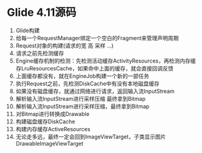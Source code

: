 # Glide 4.11源码

1. Glide构建
2. 给每一个RequestManager绑定一个空白的Fragment来管理声明周期
3. Request对象的构建(请求的宽 高 采样 ...)
4. 请求之前先检测缓存
5. Engine缓存机制的检测：先检测活动缓存ActivityResources，再检测内存缓存LruResourcesCache，如果命中上面的缓存，就会直接回调反馈
6. 上面缓存都没有，就在EngineJob构建一个新的一部任务
7. 执行Request之前，先检测DiskCache中有没有本地磁盘缓存
8. 如果没有磁盘缓存，就通过网络进行请求，返回输入流InputStream
9. 解析输入流InputStream进行采样压缩 最终拿到Bitmap
10. 解析输入流InputStream进行采样压缩，最终拿到Bitmap
11. 对Bitmap进行转换成Drawable
12. 构建磁盘缓存DiskCache
13. 构建内存缓存ActiveResources
14. 无论走多远，最终一定会回到ImageViewTarget，子类显示图片DrawableImageViewTarget